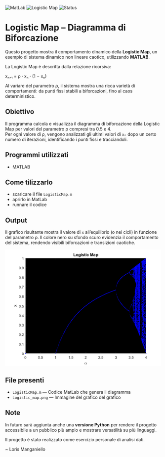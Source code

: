 ![MatLab](https://img.shields.io/badge/MatLab-v3.9-blue.svg)
![Logistic Map](https://img.shields.io/badge/Project-Logistic%20Map-red.svg)
![Status](https://img.shields.io/badge/Status-Work%20in%20Progress-yellow.svg)

# Logistic Map – Diagramma di Biforcazione

Questo progetto mostra il comportamento dinamico della **Logistic Map**, un esempio di sistema dinamico non lineare caotico, utilizzando **MATLAB**.

La Logistic Map è descritta dalla relazione ricorsiva:

xₙ₊₁ = ρ · xₙ · (1 − xₙ)


Al variare del parametro ρ, il sistema mostra una ricca varietà di comportamenti: da punti fissi stabili a biforcazioni, fino al caos deterministico.

## Obiettivo

Il programma calcola e visualizza il diagramma di biforcazione della Logistic Map per valori del parametro ρ compresi tra 0.5 e 4.  
Per ogni valore di ρ, vengono analizzati gli ultimi valori di `xₙ` dopo un certo numero di iterazioni, identificando i punti fissi e tracciandoli.

## Programmi utilizzati

- MATLAB

## Come tilizzarlo

- scaricare il file `LogisticMap.m`
- aprirlo in MatLab
- runnare il codice

## Output

Il grafico risultante mostra il valore di `x` all’equilibrio (o nei cicli) in funzione del parametro ρ. Il colore nero su sfondo scuro evidenzia il comportamento del sistema, rendendo visibili biforcazioni e transizioni caotiche.

![Logistic map](Logistic_map.png)

## File presenti

- `LogisticMap.m` — Codice MatLab che genera il diagramma
- `Logistic_map.png` — Immagine del grafico del grafico

##  Note

In futuro sarà aggiunta anche una **versione Python** per rendere il progetto accessibile a un pubblico più ampio e mostrare versatilità su più linguaggi.

Il progetto è stato realizzato come esercizio personale di analisi dati.

~ Loris Manganiello
